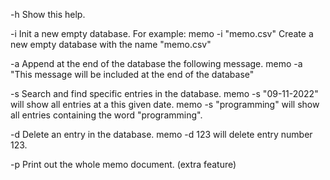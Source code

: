 
-h    Show this help.

-i    Init a new empty database. For example: memo -i "memo.csv" 
      Create a new empty database with the name "memo.csv"

-a    Append at the end of the database the following message.
      memo -a "This message will be included at the end of the database"

-s    Search and find specific entries in the database.
      memo -s "09-11-2022" will show all entries at a this given date.
      memo -s "programming" will show all entries containing the word
      "programming".

-d    Delete an entry in the database. 
      memo -d 123 will delete entry number 123.

-p    Print out the whole memo document. (extra feature)


